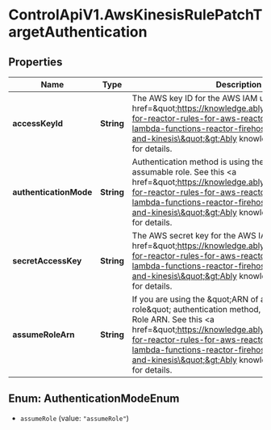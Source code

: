 # ControlApiV1.AwsKinesisRulePatchTargetAuthentication

## Properties

Name | Type | Description | Notes
------------ | ------------- | ------------- | -------------
**accessKeyId** | **String** | The AWS key ID for the AWS IAM user. See this &lt;a href&#x3D;\&quot;https://knowledge.ably.com/authentication-for-reactor-rules-for-aws-reactor-events-for-lambda-functions-reactor-firehose-for-aws-sqs-and-kinesis\&quot;&gt;Ably knowledge base article&lt;/a&gt; for details. | 
**authenticationMode** | **String** | Authentication method is using the ARN of an assumable role. See this &lt;a href&#x3D;\&quot;https://knowledge.ably.com/authentication-for-reactor-rules-for-aws-reactor-events-for-lambda-functions-reactor-firehose-for-aws-sqs-and-kinesis\&quot;&gt;Ably knowledge base article&lt;/a&gt; for details. | [optional] 
**secretAccessKey** | **String** | The AWS secret key for the AWS IAM user. See this &lt;a href&#x3D;\&quot;https://knowledge.ably.com/authentication-for-reactor-rules-for-aws-reactor-events-for-lambda-functions-reactor-firehose-for-aws-sqs-and-kinesis\&quot;&gt;Ably knowledge base article&lt;/a&gt; for details. | 
**assumeRoleArn** | **String** | If you are using the \&quot;ARN of an assumable role\&quot; authentication method, this is your Assume Role ARN. See this &lt;a href&#x3D;\&quot;https://knowledge.ably.com/authentication-for-reactor-rules-for-aws-reactor-events-for-lambda-functions-reactor-firehose-for-aws-sqs-and-kinesis\&quot;&gt;Ably knowledge base article&lt;/a&gt; for details. | 



## Enum: AuthenticationModeEnum


* `assumeRole` (value: `"assumeRole"`)




